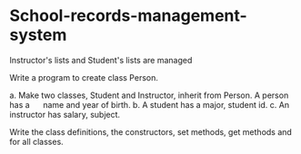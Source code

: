 # School-records-management-system
Instructor's lists and Student's lists are managed 

Write a program to create class Person.

a. Make two classes, Student and Instructor, inherit from Person. A person has a      name and year of birth.
b. A student has a major, student id.
c. An instructor has salary, subject.

Write the class definitions, the constructors, set methods, get methods and for all classes.

